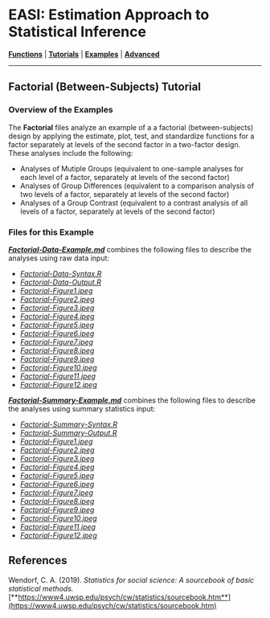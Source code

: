 # EASI: Estimation Approach to Statistical Inference

[**Functions**](../../A-Functions) | 
[**Tutorials**](../../B-Tutorials) | 
[**Examples**](../../C-Examples) | 
[**Advanced**](../../D-Advanced)

---

## Factorial (Between-Subjects) Tutorial

### Overview of the Examples

The **Factorial** files analyze an example of a a factorial (between-subjects) design by applying the estimate, plot, test, and standardize functions for a factor separately at levels of the second factor in a two-factor design. These analyses include the following:

- Analyses of Mutiple Groups (equivalent to one-sample analyses for each level of a factor, separately at levels of the second factor)
- Analyses of Group Differences (equivalent to a comparison analysis of two levels of a factor, separately at levels of the second factor)
- Analyses of a Group Contrast (equivalent to a contrast analysis of all levels of a factor, separately at levels of the second factor)

### Files for this Example

[**_Factorial-Data-Example.md_**](./Factorial-Data-Example.md) combines the following files to describe the analyses using raw data input:

- [_Factorial-Data-Syntax.R_](./Factorial-Data-Syntax.R)
- [_Factorial-Data-Output.R_](./Factorial-Data-Output.R)
- [_Factorial-Figure1.jpeg_](./Factorial-Figure1.jpeg)
- [_Factorial-Figure2.jpeg_](./Factorial-Figure2.jpeg)
- [_Factorial-Figure3.jpeg_](./Factorial-Figure3.jpeg) 
- [_Factorial-Figure4.jpeg_](./Factorial-Figure4.jpeg)
- [_Factorial-Figure5.jpeg_](./Factorial-Figure5.jpeg)
- [_Factorial-Figure6.jpeg_](./Factorial-Figure6.jpeg)
- [_Factorial-Figure7.jpeg_](./Factorial-Figure7.jpeg) 
- [_Factorial-Figure8.jpeg_](./Factorial-Figure8.jpeg)
- [_Factorial-Figure9.jpeg_](./Factorial-Figure9.jpeg)
- [_Factorial-Figure10.jpeg_](./Factorial-Figure10.jpeg)
- [_Factorial-Figure11.jpeg_](./Factorial-Figure11.jpeg) 
- [_Factorial-Figure12.jpeg_](./Factorial-Figure12.jpeg)

[**_Factorial-Summary-Example.md_**](./Factorial-Summary-Example.md) combines the following files to describe the analyses using summary statistics input:

- [_Factorial-Summary-Syntax.R_](./Factorial-Summary-Syntax.R)
- [_Factorial-Summary-Output.R_](./Factorial-Summary-Output.R)
- [_Factorial-Figure1.jpeg_](./Factorial-Figure1.jpeg)
- [_Factorial-Figure2.jpeg_](./Factorial-Figure2.jpeg)
- [_Factorial-Figure3.jpeg_](./Factorial-Figure3.jpeg) 
- [_Factorial-Figure4.jpeg_](./Factorial-Figure4.jpeg)
- [_Factorial-Figure5.jpeg_](./Factorial-Figure5.jpeg)
- [_Factorial-Figure6.jpeg_](./Factorial-Figure6.jpeg)
- [_Factorial-Figure7.jpeg_](./Factorial-Figure7.jpeg) 
- [_Factorial-Figure8.jpeg_](./Factorial-Figure8.jpeg)
- [_Factorial-Figure9.jpeg_](./Factorial-Figure9.jpeg)
- [_Factorial-Figure10.jpeg_](./Factorial-Figure10.jpeg)
- [_Factorial-Figure11.jpeg_](./Factorial-Figure11.jpeg) 
- [_Factorial-Figure12.jpeg_](./Factorial-Figure12.jpeg)

## References

Wendorf, C. A. (2019). _Statistics for social science: A sourcebook of basic statistical methods._ [**https://www4.uwsp.edu/psych/cw/statistics/sourcebook.htm**](https://www4.uwsp.edu/psych/cw/statistics/sourcebook.htm)
